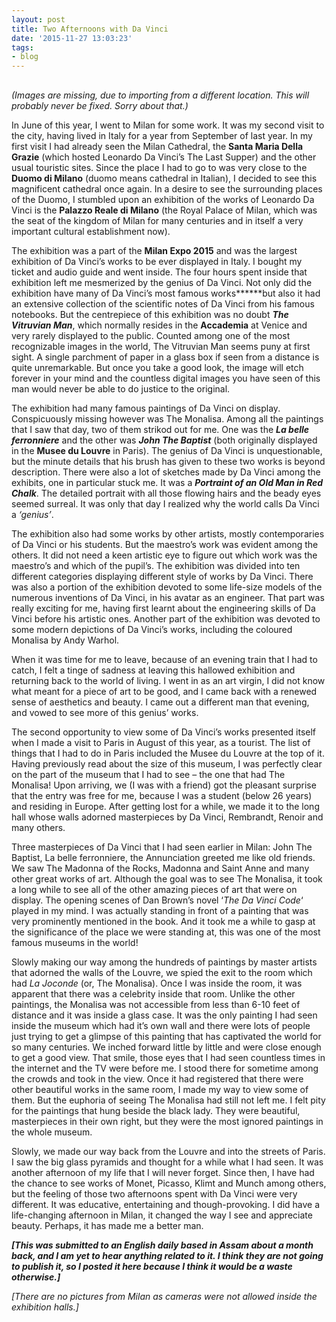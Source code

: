 ```yaml
---
layout: post
title: Two Afternoons with Da Vinci
date: '2015-11-27 13:03:23'
tags:
- blog
---
```



##

*(Images are missing, due to importing from a different location. This will probably never be fixed. Sorry about that.)*

In June of this year, I went to Milan for some work. It was my second visit to the city, having lived in Italy for a year from September of last year. In my first visit I had already seen the Milan Cathedral, the **Santa Maria Della Grazie** (which hosted Leonardo Da Vinci’s The Last Supper) and the other usual touristic sites. Since the place I had to go to was very close to the **Duomo di Milano** (duomo means cathedral in Italian), I decided to see this magnificent cathedral once again. In a desire to see the surrounding places of the Duomo, I stumbled upon an exhibition of the works of Leonardo Da Vinci is the **Palazzo Reale di Milano** (the Royal Palace of Milan, which was the seat of the kingdom of Milan for many centuries and in itself a very important cultural establishment now).

The exhibition was a part of the **Milan Expo 2015** and was the largest exhibition of Da Vinci’s works to be ever displayed in Italy. I bought my ticket and audio guide and went inside. The four hours spent inside that exhibition left me mesmerized by the genius of Da Vinci. Not only did the exhibition have many of Da Vinci’s most famous works******but also it had an extensive collection of the scientific notes of Da Vinci from his famous notebooks. But the centrepiece of this exhibition was no doubt ***The Vitruvian Man***, which normally resides in the **Accademia** at Venice and very rarely displayed to the public. Counted among one of the most recognizable images in the world, The Vitruvian Man seems puny at first sight. A single parchment of paper in a glass box if seen from a distance is quite unremarkable. But once you take a good look, the image will etch forever in your mind and the countless digital images you have seen of this man would never be able to do justice to the original.

The exhibition had many famous paintings of Da Vinci on display. Conspicuously missing however was The Monalisa. Among all the paintings that I saw that day, two of them strikod out for me. One was the ***La belle ferronniere*** and the other was ***John The Baptist*** (both originally displayed in the **Musee du Louvre** in Paris). The genius of Da Vinci is unquestionable, but the minute details that his brush has given to these two works is beyond description. There were also a lot of sketches made by Da Vinci among the exhibits, one in particular stuck me. It was a ***Portraint of an Old Man in Red Chalk***. The detailed portrait with all those flowing hairs and the beady eyes seemed surreal. It was only that day I realized why the world calls Da Vinci a *‘genius’*.

The exhibition also had some works by other artists, mostly contemporaries of Da Vinci or his students. But the maestro’s work was evident among the others. It did not need a keen artistic eye to figure out which work was the maestro’s and which of the pupil’s. The exhibition was divided into ten different categories displaying different style of works by Da Vinci. There was also a portion of the exhibition devoted to some life-size models of the numerous inventions of Da Vinci, in his avatar as an engineer. That part was really exciting for me, having first learnt about the engineering skills of Da Vinci before his artistic ones. Another part of the exhibition was devoted to some modern depictions of Da Vinci’s works, including the coloured Monalisa by Andy Warhol.

When it was time for me to leave, because of an evening train that I had to catch, I felt a tinge of sadness at leaving this hallowed exhibition and returning back to the world of living. I went in as an art virgin, I did not know what meant for a piece of art to be good, and I came back with a renewed sense of aesthetics and beauty. I came out a different man that evening, and vowed to see more of this genius’ works.

The second opportunity to view some of Da Vinci’s works presented itself when I made a visit to Paris in August of this year, as a tourist. The list of things that I had to do in Paris included the Musee du Louvre at the top of it. Having previously read about the size of this museum, I was perfectly clear on the part of the museum that I had to see – the one that had The Monalisa! Upon arriving, we (I was with a friend) got the pleasant surprise that the entry was free for me, because I was a student (below 26 years) and residing in Europe. After getting lost for a while, we made it to the long hall whose walls adorned masterpieces by Da Vinci, Rembrandt, Renoir and many others.

Three masterpieces of Da Vinci that I had seen earlier in Milan: John The Baptist, La belle ferronniere, the Annunciation greeted me like old friends. We saw The Madonna of the Rocks, Madonna and Saint Anne and many other great works of art. Although the goal was to see The Monalisa, it took a long while to see all of the other amazing pieces of art that were on display. The opening scenes of Dan Brown’s novel ‘*The Da Vinci Code*‘ played in my mind. I was actually standing in front of a painting that was very prominently mentioned in the book. And it took me a while to gasp at the significance of the place we were standing at, this was one of the most famous museums in the world!

Slowly making our way among the hundreds of paintings by master artists that adorned the walls of the Louvre, we spied the exit to the room which had *La Joconde* (or, The Monalisa). Once I was inside the room, it was apparent that there was a celebrity inside that room. Unlike the other paintings, the Monalisa was not accessible from less than 6-10 feet of distance and it was inside a glass case. It was the only painting I had seen inside the museum which had it’s own wall and there were lots of people just trying to get a glimpse of this painting that has captivated the world for so many centuries. We inched forward little by little and were close enough to get a good view. That smile, those eyes that I had seen countless times in the internet and the TV were before me. I stood there for sometime among the crowds and took in the view. Once it had registered that there were other beautiful works in the same room, I made my way to view some of them. But the euphoria of seeing The Monalisa had still not left me. I felt pity for the paintings that hung beside the black lady. They were beautiful, masterpieces in their own right, but they were the most ignored paintings in the whole museum.

Slowly, we made our way back from the Louvre and into the streets of Paris. I saw the big glass pyramids and thought for a while what I had seen. It was another afternoon of my life that I will never forget. Since then, I have had the chance to see works of Monet, Picasso, Klimt and Munch among others, but the feeling of those two afternoons spent with Da Vinci were very different. It was educative, entertaining and though-provoking. I did have a life-changing afternoon in Milan, it changed the way I see and appreciate beauty. Perhaps, it has made me a better man.

***[This was submitted to an English daily based in Assam about a month back, and I am yet to hear anything related to it. I think they are not going to publish it, so I posted it here because I think it would be a waste otherwise.]***

*[There are no pictures from Milan as cameras were not allowed inside the exhibition halls.]*


